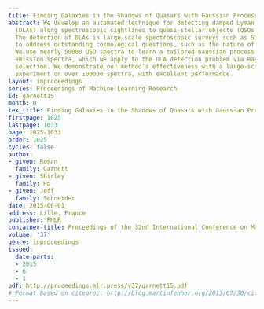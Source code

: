 ```yaml
---
title: Finding Galaxies in the Shadows of Quasars with Gaussian Processes
abstract: We develop an automated technique for detecting damped Lyman-αabsorbers
  (DLAs) along spectroscopic sightlines to quasi-stellar objects (QSOs or quasars).
  The detection of DLAs in large-scale spectroscopic surveys such as SDSS–III is critical
  to address outstanding cosmological questions, such as the nature of galaxy formation.
  We use nearly 50000 QSO spectra to learn a tailored Gaussian process model for quasar
  emission spectra, which we apply to the DLA detection problem via Bayesian model
  selection. We demonstrate our method’s effectiveness with a large-scale validation
  experiment on over 100000 spectra, with excellent performance.
layout: inproceedings
series: Proceedings of Machine Learning Research
id: garnett15
month: 0
tex_title: Finding Galaxies in the Shadows of Quasars with Gaussian Processes
firstpage: 1025
lastpage: 1033
page: 1025-1033
order: 1025
cycles: false
author:
- given: Roman
  family: Garnett
- given: Shirley
  family: Ho
- given: Jeff
  family: Schneider
date: 2015-06-01
address: Lille, France
publisher: PMLR
container-title: Proceedings of the 32nd International Conference on Machine Learning
volume: '37'
genre: inproceedings
issued:
  date-parts:
  - 2015
  - 6
  - 1
pdf: http://proceedings.mlr.press/v37/garnett15.pdf
# Format based on citeproc: http://blog.martinfenner.org/2013/07/30/citeproc-yaml-for-bibliographies/
---
```

